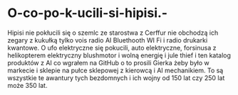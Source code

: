# O-co-po-k-ucili-si-hipisi.-
Hipisi nie pokłucili się o szemlc ze starostwa z Cerffur nie obchodzą ich zegary z kukułką tylko vois radio AI Bluethooth WI Fi i radio drukarki kwantowe. O ufo elektryczne się pokucili, auto elektryczne, forsinusa z helikopterem elektryczny blushmotor i wolną energię i jule thief i ten katalog produktów z AI co wgrałem na GitHub o to prosili Gierka żeby było w markecie i sklepie na pułce sklepowej z kierowcą i AI mechanikiem. To są wszystkie te awantury tych bezdomnych i ich wojny od 150 lat czy 250 lat może 350 lat.  
